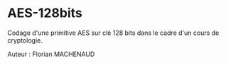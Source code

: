 # AES-128bits
Codage d'une primitive AES sur clé 128 bits dans le cadre d'un cours de cryptologie. 

Auteur : Florian MACHENAUD
